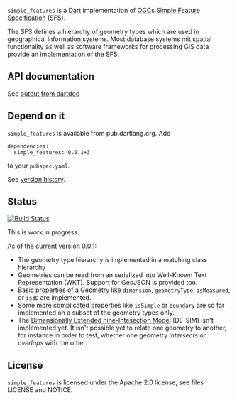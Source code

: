 `simple_features` is a [Dart](http://www.dartlang.org) implementation of 
[OGC](http://www.opengeospatial.org/)s 
[Simple Feature Specification](http://www.opengeospatial.org/standards/sfa) (SFS).

The SFS defines a hierarchy of geometry types which are used in 
geographical information systems. Most database systems mit spatial
functionality as well as software frameworks for processing GIS data provide
an implementation of the SFS. 

## API documentation
See [output from dartdoc](http://gubaer.github.io/dart-simple-features/doc/index.html)

## Depend on it
`simple_features` is available from pub.dartlang.org. Add 

```
dependencies:
  simple_features: 0.0.1+3
```
to your `pubspec.yaml`.

See [version history](http://pub.dartlang.org/packages/simple_features).

## Status

[![Build Status](https://drone.io/github.com/Gubaer/dart-simple-features/status.png)](https://drone.io/github.com/Gubaer/dart-simple-features/latest)

This is work in progress. 

As of the current version 0.0.1:

* The geometry type hierarchy is implemented in a matching class hierarchy
* Geometries can be read from an serialized into Well-Known Text Representation
  (WKT). Support for GeoJSON is provided too. 
* Basic properties of a Geometry like `dimension`, `geometryType`, `isMeasured`,
  or `is3D` are implemented.
* Some more complicated properties like `isSimple` or `boundary` are so far
  implemented on a subset of the geometry types only.
* The [Dimensionally Extended nine-Intesection Model](http://en.wikipedia.org/wiki/DE-9IM)
  (DE-9IM) isn't implemented yet. It isn't possible yet to relate one geometry
  to another, for instance in order to test, whether one geometry *intersects* or
  *overlaps* with the other.  


## License 
`simple_features` is licensed under the Apache 2.0 license, see files LICENSE and NOTICE.

	